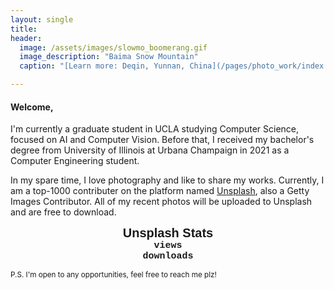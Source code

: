 ```yaml
---
layout: single
title: 
header:
  image: /assets/images/slowmo_boomerang.gif
  image_description: "Baima Snow Mountain"
  caption: "[Learn more: Deqin, Yunnan, China](/pages/photo_work/index.html)"

---
```


#### Welcome, 
I'm currently a graduate student in UCLA studying Computer Science, focused on AI and Computer Vision. Before that, I received my bachelor's degree from University of Illinois at Urbana Champaign in 2021 as a Computer Engineering student.
<!-- ###### I'm currently a senior studying Computer Engineering at [UIUC](https://ece.illinois.edu/), my interests are Autonomous Vehicles, Computer Vision and AI&ML techniques used on Image Processing. I was advised by a really nice Professor [Sayan Mitra](https://mitras.ece.illinois.edu/) and his group during 2020 Summer, researched on reachability analysis of hybrid system, especially on the software tool [C2E2](http://publish.illinois.edu/c2e2-tool/). -->


In my spare time, I love photography and like to share my works. Currently, I am a top-1000 contributer on the platform named [Unsplash](https://unsplash.com/@nick19981122), also a Getty Images Contributor. All of my recent photos will be uploaded to Unsplash and are free to download.

<style>
    #stat{
        font-family:    'Trebuchet MS', sans-serif;
        font-size:      20px;
        font-weight:    bold;
    }
    #views, #downloads{
        color: gold;
        font-family:    'Courier New', monospace;
        font-size:      15px;
        font-weight:    bold;
    }
    #vtxt, #dtxt{
        font-family:    'Courier New', monospace;
        font-size:      15px;
        font-weight:    bold;
    }
</style>
<center>
<div id="stat"> Unsplash Stats </div>
<span id="views"></span> <span id="vtxt"> views</span> <br>
<span id="downloads"></span> <span id="dtxt"> downloads</span>
</center>

<script>
async function loadStats() {
  const url = "https://api.unsplash.com/users/nick19981122/statistics/?client_id=6t0qRfV_gaM3em6bzhVAZAg1PNl1vxOCTaqGWorNU5A"
  const response = await fetch(url);
  const stats = await response.json();
  // let my_stats = JSON.parse(stats);
  console.log(stats); 
  console.log("Displaying Views and Downloads");
  console.log(stats.views.total);
  console.log(stats.downloads.total);
  // write to html
  document.getElementById('views').innerHTML = stats.views.total;
  document.getElementById('downloads').innerHTML = stats.downloads.total;
};
loadStats();
</script>


<!-- <h1>
<p align="center"> Thanks for stopping by! <br /> Check out <a href="pages/resume/index.html">About</a>
 for more information. </p>
</h1> -->

<link rel="shortcut icon" type="image/png" href="favicon.png"> 


<script type="text/javascript" src="//rf.revolvermaps.com/0/0/8.js?i=5vjix09k2my&amp;m=0&amp;c=ff0000&amp;cr1=ffffff&amp;f=lucida_sans_unicode&amp;l=49&amp;hi=50" async="async"></script>

<sub>P.S. I'm open to any opportunities, feel free to reach me plz!</sub>       


